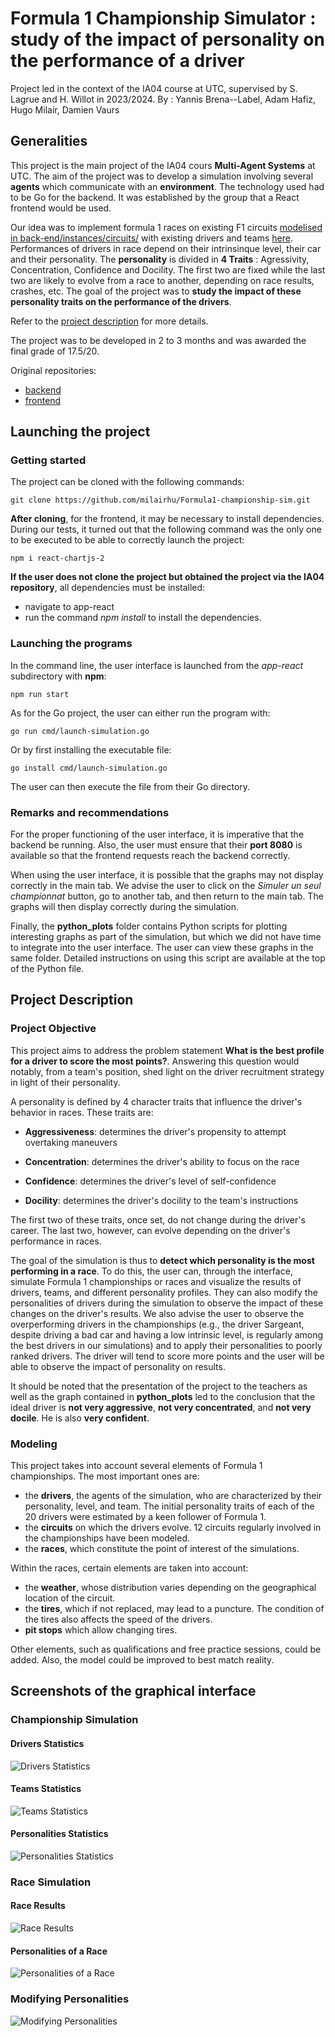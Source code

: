 # Formula 1 Championship Simulator : study of the impact of personality on the performance of a driver

Project led in the context of the IA04 course at UTC, supervised by S. Lagrue and H. Willot in 2023/2024.
By : Yannis Brena--Label, Adam Hafiz, Hugo Milair, Damien Vaurs

## Generalities

This project is the main project of the IA04 cours **Multi-Agent Systems** at UTC. The aim of the project was to develop a simulation involving several **agents** which communicate with an **environment**. The technology used had to be Go for the backend. It was established by the group that a React frontend would be used.

Our idea was to implement formula 1 races on existing F1 circuits [modelised in back-end/instances/circuits/](back-end/instances/circuits/) with existing drivers and teams [here](back-end/instances/teams/). Performances of drivers in race depend on their intrinsinque level, their car and their personality. The **personality** is divided in **4 Traits** : Agressivity, Concentration, Confidence and Docility. The first two are fixed while the last two are likely to evolve from a race to another, depending on race results, crashes, etc. The goal of the project was to **study the impact of these personality traits on the performance of the drivers**.

Refer to the [project description](#project-description) for more details.

The project was to be developed in 2 to 3 months and was awarded the final grade of 17.5/20.

Original repositories:

* [backend](https://gitlab.utc.fr/vaursdam/formule-1-ia04)
* [frontend](https://gitlab.utc.fr/ybrenala/formule-1-ia04-front)

## Launching the project

### Getting started

The project can be cloned with the following commands:

    git clone https://github.com/milairhu/Formula1-championship-sim.git
**After cloning**, for the frontend, it may be necessary to install dependencies. During our tests, it turned out that the following command was the only one to be executed to be able to correctly launch the project:

    npm i react-chartjs-2

**If the user does not clone the project but obtained the project via the IA04 repository**, all dependencies must be installed:

* navigate to app-react
* run the command *npm install* to install the dependencies.

### Launching the programs

In the command line, the user interface is launched from the *app-react* subdirectory with **npm**:

    npm run start

As for the Go project, the user can either run the program with:

    go run cmd/launch-simulation.go

Or by first installing the executable file:

    go install cmd/launch-simulation.go

The user can then execute the file from their Go directory.

### Remarks and recommendations

For the proper functioning of the user interface, it is imperative that the backend be running. Also, the user must ensure that their **port 8080** is available so that the frontend requests reach the backend correctly.

When using the user interface, it is possible that the graphs may not display correctly in the main tab. We advise the user to click on the *Simuler un seul championnat* button, go to another tab, and then return to the main tab. The graphs will then display correctly during the simulation.

Finally, the **python_plots** folder contains Python scripts for plotting interesting graphs as part of the simulation, but which we did not have time to integrate into the user interface. The user can view these graphs in the same folder. Detailed instructions on using this script are available at the top of the Python file.

## Project Description

### Project Objective

This project aims to address the problem statement **What is the best profile for a driver to score the most points?**. Answering this question would notably, from a team's position, shed light on the driver recruitment strategy in light of their personality.

A personality is defined by 4 character traits that influence the driver's behavior in races. These traits are:

* **Aggressiveness**: determines the driver's propensity to attempt overtaking maneuvers

* **Concentration**: determines the driver's ability to focus on the race
* **Confidence**: determines the driver's level of self-confidence
* **Docility**: determines the driver's docility to the team's instructions

The first two of these traits, once set, do not change during the driver's career. The last two, however, can evolve depending on the driver's performance in races.

The goal of the simulation is thus to **detect which personality is the most performing in a race**. To do this, the user can, through the interface, simulate Formula 1 championships or races and visualize the results of drivers, teams, and different personality profiles. They can also modify the personalities of drivers during the simulation to observe the impact of these changes on the driver's results.
We also advise the user to observe the overperforming drivers in the championships (e.g., the driver Sargeant, despite driving a bad car and having a low intrinsic level, is regularly among the best drivers in our simulations) and to apply their personalities to poorly ranked drivers. The driver will tend to score more points and the user will be able to observe the impact of personality on results.

It should be noted that the presentation of the project to the teachers as well as the graph contained in **python_plots** led to the conclusion that the ideal driver is **not very aggressive**, **not very concentrated**, and **not very docile**. He is also **very confident**.

### Modeling

This project takes into account several elements of Formula 1 championships. The most important ones are:

* the **drivers**, the agents of the simulation, who are characterized by their personality, level, and team. The initial personality traits of each of the 20 drivers were estimated by a keen follower of Formula 1.
* the **circuits** on which the drivers evolve. 12 circuits regularly involved in the championships have been modeled.
* the **races**, which constitute the point of interest of the simulations.

Within the races, certain elements are taken into account:

* the **weather**, whose distribution varies depending on the geographical location of the circuit.
* the **tires**, which if not replaced, may lead to a puncture. The condition of the tires also affects the speed of the drivers.
* **pit stops** which allow changing tires.

Other elements, such as qualifications and free practice sessions, could be added. Also, the model could be improved to best match reality.

## Screenshots of the graphical interface

### Championship Simulation

#### Drivers Statistics

![Drivers Statistics](doc/screens/drivers.png)

#### Teams Statistics

![Teams Statistics](doc/screens/teams.png)

#### Personalities Statistics

![Personalities Statistics](doc/screens/personnality.png)

### Race Simulation

#### Race Results

![Race Results](doc/screens/race.png)

#### Personalities of a Race

![Personalities of a Race](doc/screens/persoRace.png)

### Modifying Personalities

![Modifying Personalities](doc/screens/perso.png)
